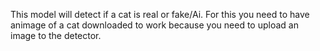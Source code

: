 This model will detect if a cat is real or fake/Ai. For this you need to have animage of a cat downloaded to work because you need to upload an image to the detector.
